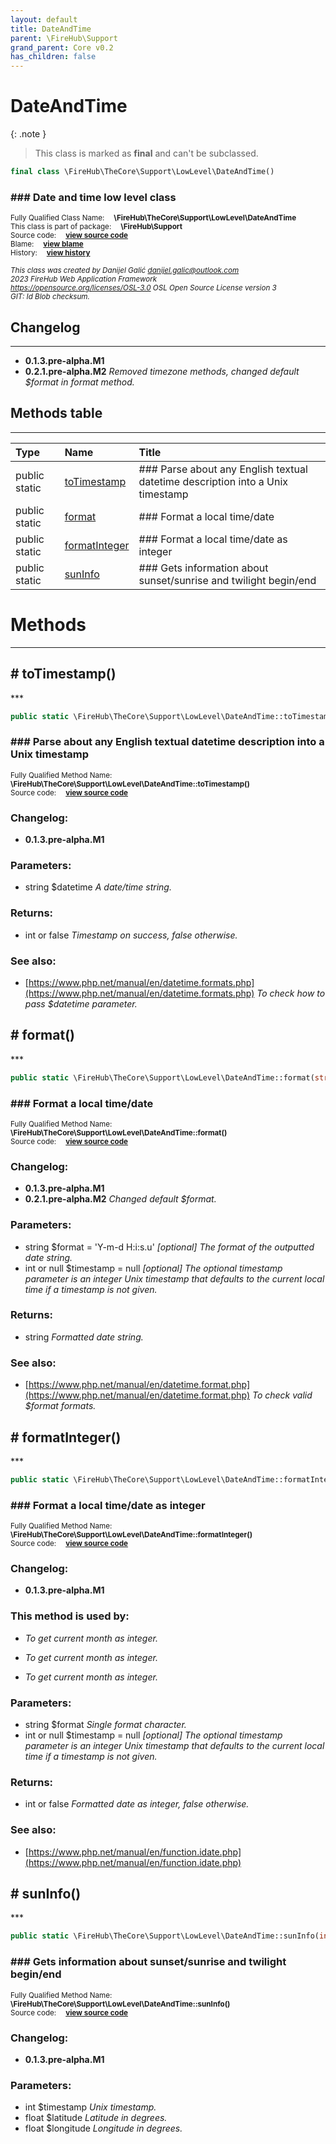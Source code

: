 ```yaml
---
layout: default
title: DateAndTime
parent: \FireHub\Support
grand_parent: Core v0.2
has_children: false
---
```


<link rel="stylesheet" type="text/css" href="/css/style.css" />

# DateAndTime

{: .note }
> This class is marked as **final** and can't be subclassed.


```php
final class \FireHub\TheCore\Support\LowLevel\DateAndTime()
```

### ### Date and time low level class

<sub>Fully Qualified Class Name:  **\FireHub\TheCore\Support\LowLevel\DateAndTime**</sub><br>
<sub>This class is part of package:  **\FireHub\Support**</sub><br>
<sub>Source code:  **[view source code](https://github.com/The-FireHub-Project/Core/blob/v1.0/src/support/lowlevel/firehub.DateAndTime.php#L37)**</sub><br>
<sub>Blame:  **[view blame](https://github.com/The-FireHub-Project/Core/blame/v1.0/src/support/lowlevel/firehub.DateAndTime.php)**</sub><br>
<sub>History:  **[view history](https://github.com/The-FireHub-Project/Core/commits/v1.0/src/support/lowlevel/firehub.DateAndTime.php)**</sub><br>

<sub>_This class was created by Danijel Galić <danijel.galic@outlook.com>_</sub><br>
<sub>_2023 FireHub Web Application Framework_</sub><br>
<sub>_<https://opensource.org/licenses/OSL-3.0> OSL Open Source License version 3_</sub><br>
<sub>_GIT: $Id$ Blob checksum._</sub><br>

## Changelog
***

* **0.1.3.pre-alpha.M1** 
* **0.2.1.pre-alpha.M2** _Removed timezone methods, changed default $format in format method._


## Methods table
***

| Type  | Name  | Title |
| :---  | :---  | :---  |
|public static |<a href="#totimestamp()">toTimestamp</a>|### Parse about any English textual datetime description into a Unix timestamp|
|public static |<a href="#format()">format</a>|### Format a local time/date|
|public static |<a href="#formatinteger()">formatInteger</a>|### Format a local time/date as integer|
|public static |<a href="#suninfo()">sunInfo</a>|### Gets information about sunset/sunrise and twilight begin/end|


# Methods
***


<h2><a name="totimestamp()"># toTimestamp()</a></h2>
***

```php
public static \FireHub\TheCore\Support\LowLevel\DateAndTime::toTimestamp(string $datetime):int|false
```

### ### Parse about any English textual datetime description into a Unix timestamp

<sub>Fully Qualified Method Name:  **\FireHub\TheCore\Support\LowLevel\DateAndTime::toTimestamp()**</sub><br>
<sub>Source code:  **[view source code](https://github.com/The-FireHub-Project/Core/blob/v1.0/src/support/lowlevel/firehub.DateAndTime.php#L54)**</sub><br>

### Changelog:

* **0.1.3.pre-alpha.M1** 

### Parameters:

* string $datetime _A date/time string._

### Returns:

* int or false _Timestamp on success, false otherwise._

### See also:

* [https://www.php.net/manual/en/datetime.formats.php](https://www.php.net/manual/en/datetime.formats.php) _To check how to pass $datetime parameter._

<h2><a name="format()"># format()</a></h2>
***

```php
public static \FireHub\TheCore\Support\LowLevel\DateAndTime::format(string $format = 'Y-m-d H:i:s.u', int|null $timestamp = null):string
```

### ### Format a local time/date

<sub>Fully Qualified Method Name:  **\FireHub\TheCore\Support\LowLevel\DateAndTime::format()**</sub><br>
<sub>Source code:  **[view source code](https://github.com/The-FireHub-Project/Core/blob/v1.0/src/support/lowlevel/firehub.DateAndTime.php#L77)**</sub><br>

### Changelog:

* **0.1.3.pre-alpha.M1** 
* **0.2.1.pre-alpha.M2** _Changed default $format._

### Parameters:

* string $format = 'Y-m-d H:i:s.u' _[optional] 
The format of the outputted date string._
* int or null $timestamp = null _[optional] 
The optional timestamp parameter is an integer Unix timestamp that defaults to the current local time if a timestamp is not given._

### Returns:

* string _Formatted date string._

### See also:

* [https://www.php.net/manual/en/datetime.format.php](https://www.php.net/manual/en/datetime.format.php) _To check valid $format formats._

<h2><a name="formatinteger()"># formatInteger()</a></h2>
***

```php
public static \FireHub\TheCore\Support\LowLevel\DateAndTime::formatInteger(string $format, int|null $timestamp = null):int|false
```

### ### Format a local time/date as integer

<sub>Fully Qualified Method Name:  **\FireHub\TheCore\Support\LowLevel\DateAndTime::formatInteger()**</sub><br>
<sub>Source code:  **[view source code](https://github.com/The-FireHub-Project/Core/blob/v1.0/src/support/lowlevel/firehub.DateAndTime.php#L98)**</sub><br>

### Changelog:

* **0.1.3.pre-alpha.M1** 

### This method is used by:

* *To get current month as integer.*

* *To get current month as integer.*

* *To get current month as integer.*


### Parameters:

* string $format _Single format character._
* int or null $timestamp = null _[optional] 
The optional timestamp parameter is an integer Unix timestamp that defaults to the current local time if a timestamp is not given._

### Returns:

* int or false _Formatted date as integer, false otherwise._

### See also:

* [https://www.php.net/manual/en/function.idate.php](https://www.php.net/manual/en/function.idate.php) 

<h2><a name="suninfo()"># sunInfo()</a></h2>
***

```php
public static \FireHub\TheCore\Support\LowLevel\DateAndTime::sunInfo(int $timestamp, float $latitude, float $longitude)
```

### ### Gets information about sunset/sunrise and twilight begin/end

<sub>Fully Qualified Method Name:  **\FireHub\TheCore\Support\LowLevel\DateAndTime::sunInfo()**</sub><br>
<sub>Source code:  **[view source code](https://github.com/The-FireHub-Project/Core/blob/v1.0/src/support/lowlevel/firehub.DateAndTime.php#L130)**</sub><br>

### Changelog:

* **0.1.3.pre-alpha.M1** 

### Parameters:

* int $timestamp _Unix timestamp._
* float $latitude _Latitude in degrees._
* float $longitude _Longitude in degrees._


